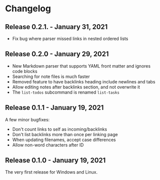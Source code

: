 # Changelog

## Release 0.2.1. - January 31, 2021

- Fix bug where parser missed links in nested ordered lists

## Release 0.2.0 - January 29, 2021

- New Markdown parser that supports YAML front matter and ignores code blocks
- Searching for note files is much faster
- Removed feature to have backlinks heading include newlines and tabs
- Allow editing notes after backlinks section, and not overwrite it
- The `list-todos` subcommand is renamed `list-tasks`

## Release 0.1.1 - January 19, 2021

A few minor bugfixes:

- Don't count links to self as incoming/backlinks
- Don't list backlinks more than once per linking page
- When updating filenames, accept case differences
- Allow non-word characters after ID

## Release 0.1.0 - January 19, 2021

The very first release for Windows and Linux.
